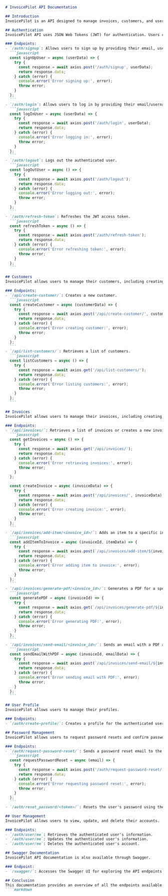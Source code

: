 ````markdown
# InvoicePilot API Documentation

## Introduction
InvoicePilot is an API designed to manage invoices, customers, and user authentication. This document outlines all the available endpoints in the InvoicePilot API along with their functionalities.

## Authentication
InvoicePilot API uses JSON Web Tokens (JWT) for authentication. Users can sign up, log in, log out, and refresh their tokens using the provided endpoints.

### Endpoints:
- `/auth/signup`: Allows users to sign up by providing their email, username, password, first name, and last name.
  ```javascript
  const signUpUser = async (userData) => {
    try {
      const response = await axios.post('/auth/signup', userData);
      return response.data;
    } catch (error) {
      console.error('Error signing up:', error);
      throw error;
    }
  };
  ```
- `/auth/login`: Allows users to log in by providing their email/username and password.
  ```javascript
  const logInUser = async (userData) => {
    try {
      const response = await axios.post('/auth/login', userData);
      return response.data;
    } catch (error) {
      console.error('Error logging in:', error);
      throw error;
    }
  };
  ```
- `/auth/logout`: Logs out the authenticated user.
  ```javascript
  const logOutUser = async () => {
    try {
      const response = await axios.post('/auth/logout');
      return response.data;
    } catch (error) {
      console.error('Error logging out:', error);
      throw error;
    }
  };
  ```
- `/auth/refresh-token`: Refreshes the JWT access token.
  ```javascript
  const refreshToken = async () => {
    try {
      const response = await axios.post('/auth/refresh-token');
      return response.data;
    } catch (error) {
      console.error('Error refreshing token:', error);
      throw error;
    }
  };
  ```

## Customers
InvoicePilot allows users to manage their customers, including creating and listing customers.

### Endpoints:
- `/api/create-customer/`: Creates a new customer.
  ```javascript
  const createCustomer = async (customerData) => {
    try {
      const response = await axios.post('/api/create-customer/', customerData);
      return response.data;
    } catch (error) {
      console.error('Error creating customer:', error);
      throw error;
    }
  };
  ```
- `/api/list-customers/`: Retrieves a list of customers.
  ```javascript
  const listCustomers = async () => {
    try {
      const response = await axios.get('/api/list-customers/');
      return response.data;
    } catch (error) {
      console.error('Error listing customers:', error);
      throw error;
    }
  };
  ```

## Invoices
InvoicePilot allows users to manage their invoices, including creating, listing, adding items, generating PDFs, and sending emails.

### Endpoints:
- `/api/invoices/`: Retrieves a list of invoices or creates a new invoice.
  ```javascript
  const getInvoices = async () => {
    try {
      const response = await axios.get('/api/invoices/');
      return response.data;
    } catch (error) {
      console.error('Error retrieving invoices:', error);
      throw error;
    }
  };

  const createInvoice = async (invoiceData) => {
    try {
      const response = await axios.post('/api/invoices/', invoiceData);
      return response.data;
    } catch (error) {
      console.error('Error creating invoice:', error);
      throw error;
    }
  };
  ```
- `/api/invoices/add-item/<invoice_id>/`: Adds an item to a specific invoice.
  ```javascript
  const addItemToInvoice = async (invoiceId, itemData) => {
    try {
      const response = await axios.post(`/api/invoices/add-item/${invoiceId}/`, itemData);
      return response.data;
    } catch (error) {
      console.error('Error adding item to invoice:', error);
      throw error;
    }
  };
  ```
- `/api/invoices/generate-pdf/<invoice_id>/`: Generates a PDF for a specific invoice.
  ```javascript
  const generatePDF = async (invoiceId) => {
    try {
      const response = await axios.get(`/api/invoices/generate-pdf/${invoiceId}/`, { responseType: 'blob' });
      return response.data;
    } catch (error) {
      console.error('Error generating PDF:', error);
      throw error;
    }
  };
  ```
- `/api/invoices/send-email/<invoice_id>/`: Sends an email with a PDF attachment for a specific invoice.
  ```javascript
  const sendEmailWithPDF = async (invoiceId, emailData) => {
    try {
      const response = await axios.post(`/api/invoices/send-email/${invoiceId}/`, emailData);
      return response.data;
    } catch (error) {
      console.error('Error sending email with PDF:', error);
      throw error;
    }
  };
  ```

## User Profile
InvoicePilot allows users to manage their profiles.

### Endpoints:
- `/auth/create-profile/`: Creates a profile for the authenticated user.

## Password Management
InvoicePilot allows users to request password resets and confirm password changes.

### Endpoints:
- `/auth/request-password-reset/`: Sends a password reset email to the user.
  ```javascript
  const requestPasswordReset = async (email) => {
    try {
      const response = await axios.post('/auth/request-password-reset/', { email });
      return response.data;
    } catch (error) {
      console.error('Error requesting password reset:', error);
      throw error;
    }
  };
  ```
- `/auth/reset_password/<token>/`: Resets the user's password using the provided token.

## User Management
InvoicePilot allows users to view, update, and delete their accounts.

### Endpoints:
- `/auth/user/me`: Retrieves the authenticated user's information.
- `/auth/user/me`: Updates the authenticated user's information.
- `/auth/user/me`: Deletes the authenticated user's account.

## Swagger Documentation
InvoicePilot API documentation is also available through Swagger.

### Endpoint:
- `/swagger/`: Accesses the Swagger UI for exploring the API endpoints.

## Conclusion
This documentation provides an overview of all the endpoints available in the InvoicePilot API. Developers can use these endpoints to integrate invoice management, customer management, authentication, password management, and user profile functionalities into their applications.
````markdown
